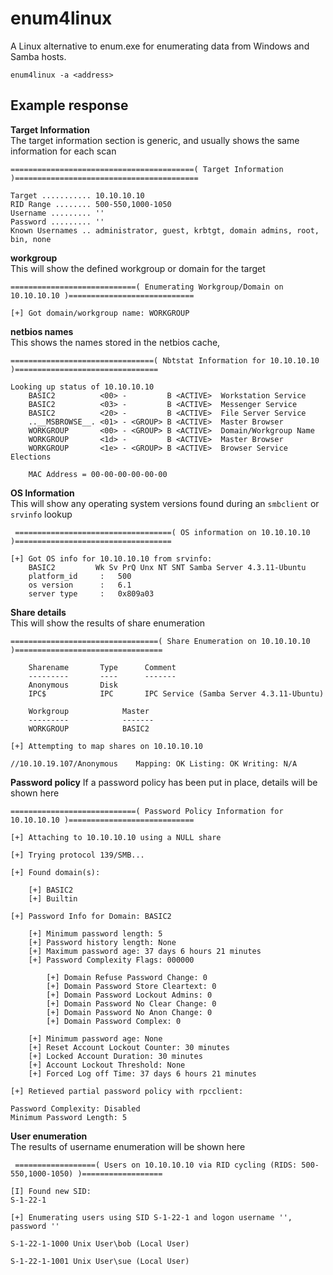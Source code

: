 # enum4linux
A Linux alternative to enum.exe for enumerating data from Windows and Samba hosts.

`enum4linux -a <address>`

## Example response
**Target Information**  
The target information section is generic, and usually shows the same information for each scan

```
=========================================( Target Information )=========================================

Target ........... 10.10.10.10
RID Range ........ 500-550,1000-1050
Username ......... ''
Password ......... ''
Known Usernames .. administrator, guest, krbtgt, domain admins, root, bin, none
```

**workgroup**   
This will show the defined workgroup or domain for the target

```
============================( Enumerating Workgroup/Domain on 10.10.10.10 )============================

[+] Got domain/workgroup name: WORKGROUP

```

**netbios names**   
This shows the names stored in the netbios cache,


```
================================( Nbtstat Information for 10.10.10.10 )================================

Looking up status of 10.10.10.10
	BASIC2          <00> -         B <ACTIVE>  Workstation Service
	BASIC2          <03> -         B <ACTIVE>  Messenger Service
	BASIC2          <20> -         B <ACTIVE>  File Server Service
	..__MSBROWSE__. <01> - <GROUP> B <ACTIVE>  Master Browser
	WORKGROUP       <00> - <GROUP> B <ACTIVE>  Domain/Workgroup Name
	WORKGROUP       <1d> -         B <ACTIVE>  Master Browser
	WORKGROUP       <1e> - <GROUP> B <ACTIVE>  Browser Service Elections

	MAC Address = 00-00-00-00-00-00
```

**OS Information**   
This will show any operating system versions found during an `smbclient` or `srvinfo` lookup

```
 ===================================( OS information on 10.10.10.10 )===================================

[+] Got OS info for 10.10.10.10 from srvinfo: 
	BASIC2         Wk Sv PrQ Unx NT SNT Samba Server 4.3.11-Ubuntu
	platform_id     :	500
	os version      :	6.1
	server type     :	0x809a03

```

**Share details**   
This will show the results of share enumeration

```
=================================( Share Enumeration on 10.10.10.10 )=================================

	Sharename       Type      Comment
	---------       ----      -------
	Anonymous       Disk      
	IPC$            IPC       IPC Service (Samba Server 4.3.11-Ubuntu)

	Workgroup            Master
	---------            -------
	WORKGROUP            BASIC2

[+] Attempting to map shares on 10.10.10.10

//10.10.19.107/Anonymous	Mapping: OK Listing: OK Writing: N/A
```


**Password policy**
If a password policy has been put in place, details will be shown here
```
============================( Password Policy Information for 10.10.10.10 )============================

[+] Attaching to 10.10.10.10 using a NULL share

[+] Trying protocol 139/SMB...

[+] Found domain(s):

	[+] BASIC2
	[+] Builtin

[+] Password Info for Domain: BASIC2

	[+] Minimum password length: 5
	[+] Password history length: None
	[+] Maximum password age: 37 days 6 hours 21 minutes 
	[+] Password Complexity Flags: 000000

		[+] Domain Refuse Password Change: 0
		[+] Domain Password Store Cleartext: 0
		[+] Domain Password Lockout Admins: 0
		[+] Domain Password No Clear Change: 0
		[+] Domain Password No Anon Change: 0
		[+] Domain Password Complex: 0

	[+] Minimum password age: None
	[+] Reset Account Lockout Counter: 30 minutes 
	[+] Locked Account Duration: 30 minutes 
	[+] Account Lockout Threshold: None
	[+] Forced Log off Time: 37 days 6 hours 21 minutes 

[+] Retieved partial password policy with rpcclient:

Password Complexity: Disabled
Minimum Password Length: 5
```

**User enumeration**  
The results of username enumeration will be shown here
```
 ==================( Users on 10.10.10.10 via RID cycling (RIDS: 500-550,1000-1050) )==================

[I] Found new SID: 
S-1-22-1

[+] Enumerating users using SID S-1-22-1 and logon username '', password ''

S-1-22-1-1000 Unix User\bob (Local User)

S-1-22-1-1001 Unix User\sue (Local User)
```

